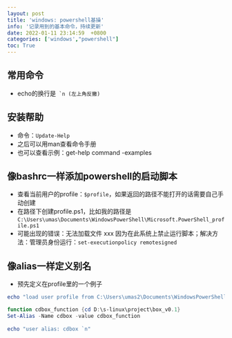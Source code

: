 ```yaml
---
layout: post
title: 'windows: powershell基操'
info: '记录用到的基本命令，持续更新'
date: 2022-01-11 23:14:59  +0800
categories: ['windows',"powershell"]
toc: True
---
```



## 常用命令

- echo的换行是``` `n (左上角反撇)```


## 安装帮助

- 命令：```Update-Help```
- 之后可以用man查看命令手册
- 也可以查看示例：get-help  command -examples


## 像bashrc一样添加powershell的启动脚本

- 查看当前用户的profile：```$profile```，如果返回的路径不能打开的话需要自己手动创建
- 在路径下创建profile.ps1，比如我的路径是```C:\Users\umas\Documents\WindowsPowerShell\Microsoft.PowerShell_profile.ps1```
- 可能出现的错误：无法加载文件 xxx 因为在此系统上禁止运行脚本；解决方法：管理员身份运行：```set-executionpolicy remotesigned```


## 像alias一样定义别名

- 预先定义在profile里的一个例子

```powershell
echo "load user profile from C:\Users\umas2\Documents\WindowsPowerShell\profile.ps1"

function cdbox_function {cd D:\s-linux\project\box_v0.1}
Set-Alias -Name cdbox -value cdbox_function
		
echo "user alias: cdbox `n"

```

